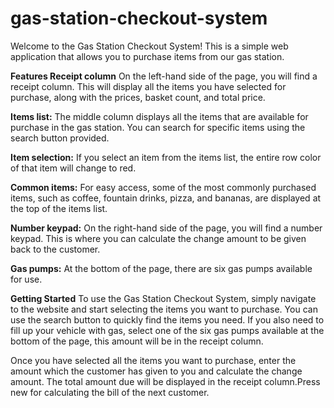 # gas-station-checkout-system

Welcome to the Gas Station Checkout System!
This is a simple web application that allows you to purchase items from our gas station.

**Features Receipt column**
On the left-hand side of the page, you will find a receipt column. This will display all the items you have selected for purchase, along with the prices, basket count, and total price.


**Items list:**
The middle column displays all the items that are available for purchase in the gas station. You can search for specific items using the search button provided.

**Item selection:** If you select an item from the items list, the entire row color of that item will change to red.

**Common items:** For easy access, some of the most commonly purchased items, such as coffee, fountain drinks, pizza, and bananas, are displayed at the top of the items list.

**Number keypad:** On the right-hand side of the page, you will find a number keypad. This is where you can calculate the change amount to be given back to the customer.

**Gas pumps:** At the bottom of the page, there are six gas pumps available for use.


**Getting Started**
To use the Gas Station Checkout System, simply navigate to the website and start selecting the items you want to purchase. You can use the search button to quickly find the items you need. If you also need to fill up your vehicle with gas, select one of the six gas pumps available at the bottom of the page, this amount will be in the receipt column.

Once you have selected all the items you want to purchase, enter the amount which the customer has given to you and calculate the change amount. The total amount due will be displayed in the receipt column.Press new for calculating the bill of the next customer.

